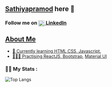 ## <a href="https://github.com/Sathiyapramod" taget="blank">Sathiyapramod</a> here 👋

### <p>Follow me on <a href="https://www.linkedin.com/in/sathiyapramod" target="_blank"><img align="center" src="https://cdn.jsdelivr.net/npm/simple-icons@3.0.1/icons/linkedin.svg" alt="LinkedInProfile" height="20" width="20" /> LinkedIn </p>

## About Me 
  
- 🌱 Currently learning HTML,CSS, Javascript.
- 🏃🏼‍♂️ Practising ReactJS, <a href="https://getbootstrap.com/" target="blank">Bootstrap</a>, <a href="https://mui.com/" target="blank">Material UI</a>

### 🏋🏼‍ My Stats :
  ![Top Langs](https://github-readme-stats.vercel.app/api/top-langs/?username=sathiyapramod&layout=compact&theme=vision-friendly-dark)
